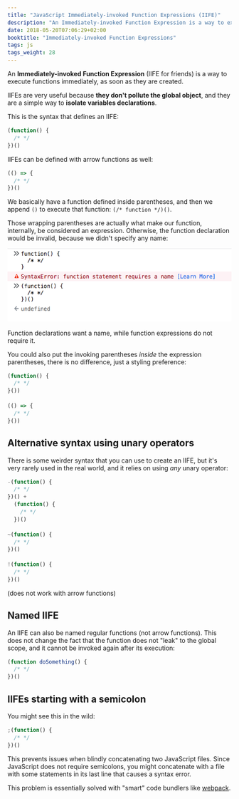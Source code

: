 ```yaml
---
title: "JavaScript Immediately-invoked Function Expressions (IIFE)"
description: "An Immediately-invoked Function Expression is a way to execute functions immediately, as soon as they are created. IIFEs are very useful because they don't pollute the global object, and they are a simple way to isolate variables declarations"
date: 2018-05-20T07:06:29+02:00
booktitle: "Immediately-invoked Function Expressions"
tags: js
tags_weight: 28
---
```


An **Immediately-invoked Function Expression** (IIFE for friends) is a way to execute functions immediately, as soon as they are created.

IIFEs are very useful because **they don't pollute the global object**, and they are a simple way to **isolate variables declarations**.

This is the syntax that defines an IIFE:

```js
(function() {
  /* */
})()
```

IIFEs can be defined with arrow functions as well:

```js
(() => {
  /* */
})()
```

We basically have a function defined inside parentheses, and then we append `()` to execute that function: `(/* function */)()`.

Those wrapping parentheses are actually what make our function, internally, be considered an expression. Otherwise, the function declaration would be invalid, because we didn't specify any name:

![Invalid function declaration](invalid-function-declaration.png)

Function declarations want a name, while function expressions do not require it.

You could also put the invoking parentheses _inside_ the expression parentheses, there is no difference, just a styling preference:

```js
(function() {
  /* */
}())

(() => {
  /* */
}())
```

## Alternative syntax using unary operators

There is some weirder syntax that you can use to create an IIFE, but it's very rarely used in the real world, and it relies on using _any_ unary operator:

```js
-(function() {
  /* */
})() +
  (function() {
    /* */
  })()

~(function() {
  /* */
})()

!(function() {
  /* */
})()
```

(does not work with arrow functions)

## Named IIFE

An IIFE can also be named regular functions (not arrow functions). This does not change the fact that the function does not "leak" to the global scope, and it cannot be invoked again after its execution:

```js
(function doSomething() {
  /* */
})()
```

## IIFEs starting with a semicolon

You might see this in the wild:

```js
;(function() {
  /* */
})()
```

This prevents issues when blindly concatenating two JavaScript files. Since JavaScript does not require semicolons, you might concatenate with a file with some statements in its last line that causes a syntax error.

This problem is essentially solved with "smart" code bundlers like [webpack](/webpack/).
